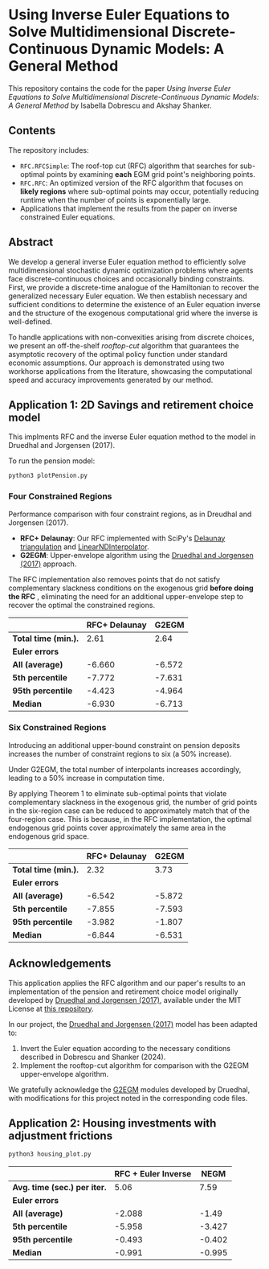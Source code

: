 # Using Inverse Euler Equations to Solve Multidimensional Discrete-Continuous Dynamic Models: A General Method

This repository contains the code for the paper *Using Inverse Euler Equations to Solve Multidimensional Discrete-Continuous Dynamic Models: A General Method* by Isabella Dobrescu and Akshay Shanker.

## Contents

The repository includes:

- `RFC.RFCSimple`: The roof-top cut (RFC) algorithm that searches for sub-optimal points by examining **each** EGM grid point's neighboring points.
- `RFC.RFC`: An optimized version of the RFC algorithm that focuses on **likely regions** where sub-optimal points may occur, potentially reducing runtime when the number of points is exponentially large.
- Applications that implement the results from the paper on inverse constrained Euler equations.

## Abstract

We develop a general inverse Euler equation method to efficiently solve multidimensional stochastic dynamic optimization problems where agents face discrete-continuous choices and occasionally binding constraints. First, we provide a discrete-time analogue of the Hamiltonian to recover the generalized necessary Euler equation. We then establish necessary and sufficient conditions to determine the existence of an Euler equation inverse and the structure of the exogenous computational grid where the inverse is well-defined.

To handle applications with non-convexities arising from discrete choices, we present an off-the-shelf *rooftop-cut* algorithm that guarantees the asymptotic recovery of the optimal policy function under standard economic assumptions. Our approach is demonstrated using two workhorse applications from the literature, showcasing the computational speed and accuracy improvements generated by our method.

## Application 1: 2D Savings and retirement choice model

This implments RFC and the inverse Euler equation method to the model in Druedhal and Jorgensen (2017).

To run the pension model:

```bash
python3 plotPension.py
```

### Four Constrained Regions

Performance comparison with four constraint regions, as in Dreudhal and Jorgensen (2017).

- **RFC+ Delaunay**: Our RFC implemented with SciPy's [Delaunay triangulation](https://docs.scipy.org/doc/scipy/reference/generated/scipy.spatial.Delaunay.html) and [LinearNDInterpolator](https://docs.scipy.org/doc/scipy/reference/generated/scipy.interpolate.LinearNDInterpolator.html).
- **G2EGM**: Upper-envelope algorithm using the [Druedhal and Jorgensen (2017)](https://www.sciencedirect.com/science/article/abs/pii/S0165188916301920) approach.

The RFC implementation also removes points that do not satisfy complementary slackness conditions on the exogenous grid **before doing the RFC** , eliminating the need for an additional upper-envelope step to recover the optimal the constrained regions. 


|                   | RFC+ Delaunay | G2EGM      |
|-------------------|---------------|------------|
| **Total time (min.).**| 2.61          | 2.64       |
| **Euler errors**   |               |            |
| **All (average)**  | -6.660        | -6.572     |
| **5th percentile** | -7.772        | -7.631     |
| **95th percentile**| -4.423        | -4.964     |
| **Median**         | -6.930        | -6.713     |

### Six Constrained Regions

Introducing an additional upper-bound constraint on pension deposits increases the number of constraint regions to six (a 50% increase). 

Under G2EGM, the total number of interpolants increases accordingly, leading to a 50% increase in computation time.

By applying Theorem 1 to eliminate sub-optimal points that violate complementary slackness in the exogenous grid, the number of grid points in the six-region case can be reduced to approximately match that of the four-region case. This is because, in the RFC implementation, the optimal endogenous grid points cover approximately the same area in the endogenous grid space.

|                     | RFC+ Delaunay | G2EGM      |
|---------------------|---------------|------------|
| **Total time (min.).**| 2.32          | 3.73       |
| **Euler errors**     |               |            |
| **All (average)**    | -6.542        | -5.872     |
| **5th percentile**   | -7.855        | -7.593     |
| **95th percentile**  | -3.982        | -1.807     |
| **Median**           | -6.844        | -6.531     |

## Acknowledgements

This application applies the RFC algorithm and our paper's results to an implementation of the pension and retirement choice model originally developed by [Druedhal and Jorgensen (2017)](https://www.sciencedirect.com/science/article/abs/pii/S0165188916301920), available under the MIT License at [this repository](https://github.com/NumEconCopenhagen/ConsumptionSavingNotebooks).

In our project, the [Druedhal and Jorgensen (2017)](https://www.sciencedirect.com/science/article/abs/pii/S0165188916301920) model has been adapted to:

1. Invert the Euler equation according to the necessary conditions described in Dobrescu and Shanker (2024).
2. Implement the rooftop-cut algorithm for comparison with the G2EGM upper-envelope algorithm.

We gratefully acknowledge the [G2EGM](https://github.com/NumEconCopenhagen/ConsumptionSavingNotebooks) modules developed by Druedhal, with modifications for this project noted in the corresponding code files.

## Application 2: Housing investments with adjustment frictions 

```bash
python3 housing_plot.py
```


|                             | RFC + Euler Inverse     | NEGM   |
|-----------------------------|--------|--------|
| **Avg. time (sec.) per iter.**| 5.06 | 7.59 |
| **Euler errors**            |        |        |
| **All (average)**  | -2.088 | -1.49|
| **5th percentile** | -5.958 | -3.427 |
| **95th percentile** | -0.493 | -0.402 |
| **Median** | -0.991 | -0.995 |



